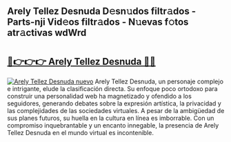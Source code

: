 ## Arely Tellez Desnuda D𝚎sn𝚞dos filtr𝚊dos - Parts-nji Vid𝚎os filtr𝚊dos - N𝚞evas f𝚘tos atr𝚊ctivas wdWrd

# <h2><a href="http://mbe17o.tromn.icu/?c=Arely+Tellez+Desnuda">🔗👉👉👉 Arely Tellez Desnuda 🔗🔗</a></h2>

[![Arely Tellez Desnuda nuevo](https://i.imgur.com/pEAQMta.gif)](http://mbe17o.tromn.icu/?c=Arely+Tellez+Desnuda)
Arely Tellez Desnuda, un personaje complejo e intrigante, elude la clasificación directa. Su enfoque poco ortodoxo para construir una personalidad web ha magnetizado y ofendido a los seguidores, generando debates sobre la expresión artística, la privacidad y las complejidades de las sociedades virtuales. A pesar de la ambigüedad de sus planes futuros, su huella en la cultura en línea es imborrable. Con un compromiso inquebrantable y un encanto innegable, la presencia de Arely Tellez Desnuda en el mundo virtual es incontenible.
